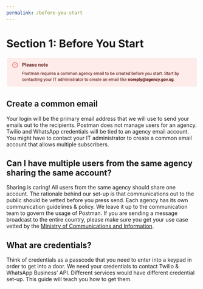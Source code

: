 ```yaml
---
permalink: /before-you-start
---
```


# Section 1: Before You Start

![common agency email](./assets/alert-postman-common-email.png)
## Create a common email
Your login will be the primary email address that we will use to send your emails out to the recipients. Postman does not manage users for an agency. Twilio and WhatsApp credentials will be tied to an agency email account. You might have to contact your IT administrator to create a common email account that allows multiple subscribers.  

## Can I have multiple users from the same agency sharing the same account?
Sharing is caring! All users from the same agency should share one account. The rationale behind our set-up is that communications out to the public should be vetted before you press send. Each agency has its own communication guidelines & policy. We leave it up to the communication team to govern the usage of Postman. If you are sending a message broadcast to the entire country, please make sure you get your use case vetted by the [Ministry of Communications and Information](https://www.mci.gov.sg/ "Ministry of Communications and Information").  

## What are credentials?

Think of credentials as a passcode that you need to enter into a keypad in order to get into a door. We need your credentials to contact Twilio & WhatsApp Business’ API. Different services would have different credential set-up. This guide will teach you how to get them. 